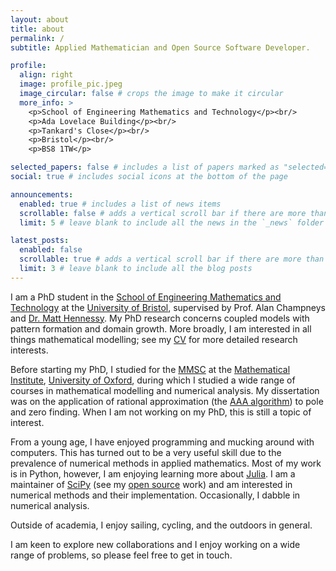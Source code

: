 ```yaml
---
layout: about
title: about
permalink: /
subtitle: Applied Mathematician and Open Source Software Developer.

profile:
  align: right
  image: profile_pic.jpeg
  image_circular: false # crops the image to make it circular
  more_info: >
    <p>School of Engineering Mathematics and Technology</p><br/>
    <p>Ada Lovelace Building</p><br/>
    <p>Tankard's Close</p><br/>
    <p>Bristol</p><br/>
    <p>BS8 1TW</p>

selected_papers: false # includes a list of papers marked as "selected={true}"
social: true # includes social icons at the bottom of the page

announcements:
  enabled: true # includes a list of news items
  scrollable: false # adds a vertical scroll bar if there are more than 3 news items
  limit: 5 # leave blank to include all the news in the `_news` folder

latest_posts:
  enabled: false
  scrollable: true # adds a vertical scroll bar if there are more than 3 new posts items
  limit: 3 # leave blank to include all the blog posts
---
```


I am a PhD student in the [School of Engineering Mathematics and Technology](https://www.bristol.ac.uk/science-engineering/schools/eng-maths-tech/) at the [University of Bristol](https://www.bristol.ac.uk/), supervised by Prof. Alan Champneys and <a href='https://hennessymatt.github.io/'>Dr. Matt Hennessy</a>. My PhD research concerns coupled models with pattern formation and domain growth. More broadly, I am interested in all things mathematical modelling; see my [CV](/cv) for more detailed research interests.

Before starting my PhD, I studied for the [MMSC](https://www.maths.ox.ac.uk/members/students/postgraduate-courses/msc-mmsc)
at the [Mathematical Institute](https://www.maths.ox.ac.uk/), [University of Oxford](https://www.ox.ac.uk/), during which I studied a wide range of courses in mathematical modelling
and numerical analysis. My dissertation was on the application of rational approximation (the [AAA algorithm](https://people.maths.ox.ac.uk/trefethen/AAAfinal.pdf)) to pole and zero finding. When I am not working on my PhD, this is still a topic of interest.

From a young age, I have enjoyed programming and mucking around with computers. This has turned out to be a very useful skill
due to the prevalence of numerical methods in applied mathematics. Most of my work is in Python, however, I am enjoying learning
more about [Julia](https://julialang.org/). I am a maintainer of [SciPy](https://scipy.org/) (see my [open source](/os) work)
and am interested in numerical methods and their implementation. Occasionally, I dabble in numerical analysis.

Outside of academia, I enjoy sailing, cycling, and the outdoors in general.

I am keen to explore new collaborations and I enjoy working on a wide range of problems, so please feel free to get in touch.
